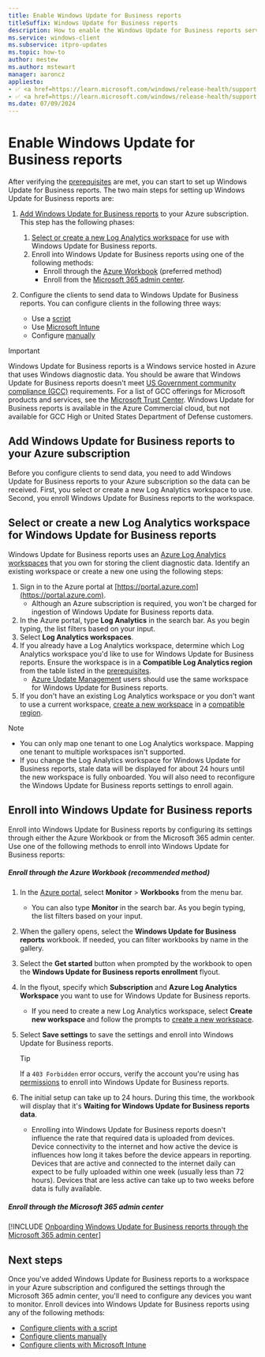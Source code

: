 ```yaml
---
title: Enable Windows Update for Business reports
titleSuffix: Windows Update for Business reports
description: How to enable the Windows Update for Business reports service through the Azure portal or the Microsoft 365 admin center.
ms.service: windows-client
ms.subservice: itpro-updates
ms.topic: how-to
author: mestew
ms.author: mstewart
manager: aaroncz
appliesto: 
- ✅ <a href=https://learn.microsoft.com/windows/release-health/supported-versions-windows-client target=_blank>Windows 11</a>
- ✅ <a href=https://learn.microsoft.com/windows/release-health/supported-versions-windows-client target=_blank>Windows 10</a>	
ms.date: 07/09/2024
---
```


# Enable Windows Update for Business reports
<!--37063317, 30141258, 37063041-->
After verifying the [prerequisites](wufb-reports-prerequisites.md) are met, you can start to set up Windows Update for Business reports. The two main steps for setting up  Windows Update for Business reports are:

1. [Add Windows Update for Business reports](#bkmk_add) to your Azure subscription. This step has the following phases:
   1. [Select or create a new Log Analytics workspace](#bkmk_workspace) for use with Windows Update for Business reports.
   1. Enroll into Windows Update for Business reports using one of the following methods:
      - Enroll through the [Azure Workbook](#bkmk_enroll) (preferred method)
      - Enroll from the [Microsoft 365 admin center](#bkmk_admin-center).

1. Configure the clients to send data to Windows Update for Business reports. You can configure clients in the following three ways:
    - Use a [script](wufb-reports-configuration-script.md)
    - Use [Microsoft Intune](wufb-reports-configuration-intune.md)
    - Configure [manually](wufb-reports-configuration-manual.md)

> [!IMPORTANT]
> Windows Update for Business reports is a Windows service hosted in Azure that uses Windows diagnostic data. You should be aware that Windows Update for Business reports doesn't meet [US Government community compliance (GCC)](/office365/servicedescriptions/office-365-platform-service-description/office-365-us-government/gcc#us-government-community-compliance) requirements. For a list of GCC offerings for Microsoft products and services, see the [Microsoft Trust Center](/compliance/regulatory/offering-home). Windows Update for Business reports is available in the Azure Commercial cloud, but not available for GCC High or United States Department of Defense customers.

## <a name="bkmk_add"></a> Add Windows Update for Business reports to your Azure subscription

Before you configure clients to send data, you need to add Windows Update for Business reports to your Azure subscription so the data can be received. First, you select or create a new Log Analytics workspace to use. Second, you enroll Windows Update for Business reports to the workspace.

## <a name="bkmk_workspace"></a> Select or create a new Log Analytics workspace for Windows Update for Business reports

Windows Update for Business reports uses an [Azure Log Analytics workspaces](/azure/azure-monitor/logs/log-analytics-overview) that you own for storing the client diagnostic data. Identify an existing workspace or create a new one using the following steps:

1. Sign in to the Azure portal at [https://portal.azure.com](https://portal.azure.com).
   - Although an Azure subscription is required, you won't be charged for ingestion of Windows Update for Business reports data.
1. In the Azure portal, type **Log Analytics** in the search bar. As you begin typing, the list filters based on your input.
1. Select **Log Analytics workspaces**.
1. If you already have a Log Analytics workspace, determine which Log Analytics workspace you'd like to use for Windows Update for Business reports. Ensure the workspace is in a **Compatible Log Analytics region** from the table listed in the [prerequisites](wufb-reports-prerequisites.md#log-analytics-regions).
   - [Azure Update Management](/azure/automation/automation-intro#update-management) users should use the same workspace for Windows Update for Business reports.
1. If you don't have an existing Log Analytics workspace or you don't want to use a current workspace, [create a new workspace](/azure/azure-monitor/logs/quick-create-workspace) in a [compatible region](wufb-reports-prerequisites.md#log-analytics-regions).

> [!Note]
> - You can only map one tenant to one Log Analytics workspace. Mapping one tenant to multiple workspaces isn't supported.
> - If you change the Log Analytics workspace for Windows Update for Business reports, stale data will be displayed for about 24 hours until the new workspace is fully onboarded. You will also need to reconfigure the Windows Update for Business reports settings to enroll again.

## <a name="bkmk_enroll"></a> Enroll into Windows Update for Business reports

Enroll into Windows Update for Business reports by configuring its settings through either the Azure Workbook or from the Microsoft 365 admin center. Use one of the following methods to enroll into Windows Update for Business reports:

##### <a name="bkmk_enroll-workbook"></a> Enroll through the Azure Workbook (recommended method)

1. In the [Azure portal](https://portal.azure.com), select **Monitor** > **Workbooks** from the menu bar.
   - You can also type **Monitor** in the search bar. As you begin typing, the list filters based on your input.

1. When the gallery opens, select the **Windows Update for Business reports** workbook. If needed, you can filter workbooks by name in the gallery.
1. Select the **Get started** button when prompted by the workbook to open the **Windows Update for Business reports enrollment** flyout.
1. In the flyout, specify which **Subscription** and **Azure Log Analytics Workspace** you want to use for Windows Update for Business reports.
   - If you need to create a new Log Analytics workspace, select **Create new workspace** and follow the prompts to [create a new workspace](#bkmk_workspace).
1. Select **Save settings** to save the settings and enroll into Windows Update for Business reports.
   > [!Tip]
   > If a `403 Forbidden` error occurs, verify the account you're using has [permissions](wufb-reports-prerequisites.md#permissions) to enroll into Windows Update for Business reports.
1. The initial setup can take up to 24 hours. During this time, the workbook will display that it's **Waiting for Windows Update for Business reports data**.
   - Enrolling into Windows Update for Business reports doesn't influence the rate that required data is uploaded from devices. Device connectivity to the internet and how active the device is influences how long it takes before the device appears in reporting. Devices that are active and connected to the internet daily can expect to be fully uploaded within one week (usually less than 72 hours). Devices that are less active can take up to two weeks before data is fully available. 

##### <a name="bkmk_admin-center"></a> Enroll through the Microsoft 365 admin center
<!--Using include for onboarding Windows Update for Business reports through the Microsoft 365 admin center-->
[!INCLUDE [Onboarding Windows Update for Business reports through the Microsoft 365 admin center](./includes/wufb-reports-onboard-admin-center.md)]

## Next steps

Once you've added Windows Update for Business reports to a workspace in your Azure subscription and configured the settings through the Microsoft 365 admin center, you'll need to configure any devices you want to monitor. Enroll devices into Windows Update for Business reports using any of the following methods:

- [Configure clients with a script](wufb-reports-configuration-script.md)
- [Configure clients manually](wufb-reports-configuration-manual.md)
- [Configure clients with Microsoft Intune](wufb-reports-configuration-intune.md)
